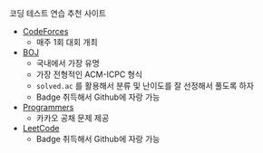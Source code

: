 코딩 테스트 연습 추천 사이트

- [CodeForces](https://codeforces.com)
  - 매주 1회 대회 개최
- [BOJ](https://www.acmicpc.net)
  - 국내에서 가장 유명
  - 가장 전형적인 ACM-ICPC 형식
  - `solved.ac` 를 활용해서 분류 및 난이도를 잘 선정해서 풀도록 하자
  - Badge 취득해서 Github에 자랑 가능
- [Programmers](https://programmers.co.kr/learn/challenges)
  - 카카오 공채 문제 제공
- [LeetCode](https://leetcode.com)
  - Badge 취득해서 Github에 자랑 가능
